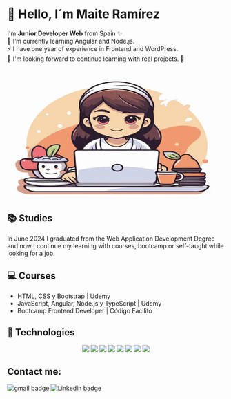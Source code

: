 # 👋 Hello, I´m Maite Ramírez
I'm **Junior Developer Web** from Spain ✨ 
<br>
🌱 I’m currently learning Angular and Node.js. 
<br>
⚡ I have one year of experience in Frontend and WordPress.
<br>
🔭 I'm looking forward to continue learning with real projects. 💫

<p align="center">
<img src="img/imagen.jpg" alt="Presentacion" width ="500" height="300" />
</p>

## 	:books: Studies
In June 2024 I graduated from the Web Application Development Degree and now I continue my learning with courses, bootcamp or self-taught while looking for a job. 

## 	:computer: Courses
- HTML, CSS y Bootstrap | Udemy
- JavaScript, Angular, Node.js y TypeScript | Udemy
- Bootcamp Frontend Developer | Código Facilito

## :rocket: Technologies
<div align="center">
<img src="https://img.shields.io/badge/HTML5-E34F26?style=for-the-badge&logo=html5&logoColor=white">
<img src="https://img.shields.io/badge/CSS3-1572B6?style=for-the-badge&logo=css3&logoColor=white">
<img src="https://img.shields.io/badge/Bootstrap-563D7C?style=for-the-badge&logo=bootstrap&logoColor=white">
<img src="https://img.shields.io/badge/JavaScript-323330?style=for-the-badge&logo=javascript&logoColor=F7DF1E">
<img src="https://img.shields.io/badge/TypeScript-007ACC?style=for-the-badge&logo=typescript&logoColor=white">
<img src="https://img.shields.io/badge/MySQL-005C84?style=for-the-badge&logo=mysql&logoColor=white">
<img src="https://img.shields.io/badge/Angular-DD0031?style=for-the-badge&logo=angular&logoColor=white">
<img src="https://img.shields.io/badge/Node-DD0031?style=for-the-badge&logo=node&logoColor=white">
</div>

## Contact me: 
<a href="mailto:teralodev@gmail.com" target="blank"> 
<img src="https://img.shields.io/badge/Gmail-D14836?style=for-the-badge&logo=gmail&logoColor=white" alt="gmail badge"/> </a>
<a href="https://www.linkedin.com/in/mar%C3%ADa-teresa-ram%C3%ADrez-lozano-422377159/" target="blank"> 
<img src="https://img.shields.io/badge/LinkedIn-0077B5?style=for-the-badge&logo=linkedin&logoColor=white" alt="Linkedin badge"/> </a>